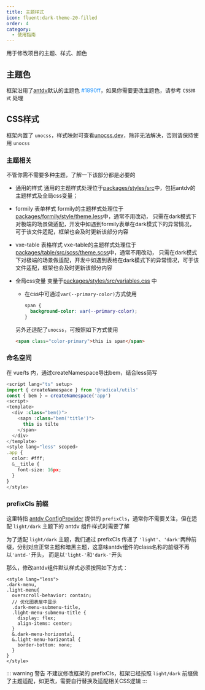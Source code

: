 ```yaml
---
title: 主题样式
icon: fluent:dark-theme-20-filled
order: 4
category:
  - 使用指南
---
```


用于修改项目的主题、样式、颜色

## 主题色
框架沿用了[antdv](https://www.antdv.com/docs/vue/customize-theme-cn)默认的主题色 <span style="color: #1890ff">#1890ff</span>，如果你需要更改主题色，请参考 `CSS样式` 处理

## CSS样式
框架内置了 `unocss`，样式映射可查看[unocss.dev](https://unocss.dev/interactive/?s=text)，除非无法解决，否则请保持使用 `unocss`

### 主题相关
不管你需不需要多种主题，了解一下该部分都是必要的

- 通用的样式
  通用的主题样式处理位于[packages/styles/src](https://github.com/NoeyNoi/radical-admin/tree/main/packages/styles/src)中，包括antdv的主题样式及全局css变量；

- formily 表单样式
  formily的主题样式处理位于[packages/formily/style/theme.less](https://github.com/NoeyNoi/radical-admin/blob/main/packages/formily/src/style/theme.less)中，通常不用改动，
  只需在dark模式下对极端的场景做适配，开发中如遇到formily表单在dark模式下的异常情况，可于该文件适配，框架也会及时更新该部分内容

- vxe-table 表格样式
  vxe-table的主题样式处理位于[packages/table/src/scss/theme.scss](https://github.com/NoeyNoi/radical-admin/blob/main/packages/table/src/scss/theme.scss)中，通常不用改动，
  只需在dark模式下对极端的场景做适配，开发中如遇到表格在dark模式下的异常情况，可于该文件适配，框架也会及时更新该部分内容

- 全局css变量
  变量于[packages/styles/src/variables.css](https://github.com/NoeyNoi/radical-admin/blob/main/packages/styles/src/variables.css) 中
  - 在css中可通过`var(--primary-color)`方式使用
    ```css
    span {
      background-color: var(--primary-color);
    }
    ```
  另外还适配了`unocss`，可按照如下方式使用
  ```html
  <span class="color-primary">this is span</span>
  ```




### 命名空间
在 vue/ts 内，通过createNamespace导出bem，结合less简写

```ts
<script lang="ts" setup>
import { createNamespace } from '@radical/utils'
const { bem } = createNamespace('app')
<script>
<template>
  <div :class="bem()">
    <sapn :class="bem('title')">
      this is tilte
    </span>
  </div>
</template>
<style lang="less" scoped>
.app {
  color: #fff;
  &__title {
    font-size: 16px;
  }
}
</style>
```

### prefixCls 前缀
这里特指 [antdv ConfigProvider](https://www.antdv.com/components/config-provider-cn) 提供的 `prefixCls`，通常你不需要关注，但在适配 `light/dark` 主题下的 antdv 组件样式时需要了解

为了适配 `light/dark` 主题，我们通过 prefixCls 传递了 `'light'`、`'dark'`两种前缀，分别对应正常主题和暗黑主题，这意味antdv组件的class名称的前缀不再以`'antd-'`开头，
而是以`'light-'`和`'dark-'`开头

那么，修改antdv组件默认样式必须按照如下方式：
```less
<style lang="less">
.dark-menu,
.light-menu{
  overscroll-behavior: contain;
  // 优化图表居中显示
  .dark-menu-submenu-title,
  .light-menu-submenu-title {
    display: flex;
    align-items: center;
  }
  &.dark-menu-horizontal,
  &.light-menu-horizontal {
    border-bottom: none;
  }
}
</style>
```

::: warning 警告
不建议修改框架的 prefixCls，框架已经按照 `light/dark` 前缀做了主题适配，如更改，需要自行替换及适配相关CSS逻辑
:::

